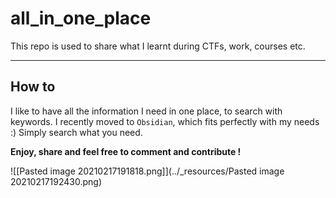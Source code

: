 # all_in_one_place

This repo is used to share what I learnt during CTFs, work, courses etc.

---

## How to

I like to have all the information I need in one place, to search with keywords.
I recently moved to `Obsidian`, which fits perfectly with my needs :)
Simply search what you need.

**Enjoy, share and feel free to comment and contribute !**


![[Pasted image 20210217191818.png]](../_resources/Pasted image 20210217192430.png)